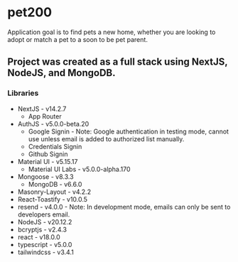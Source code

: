 # pet200

Application goal is to find pets a new home, whether you are looking to adopt or match a pet to a soon to be pet parent.

## Project was created as a full stack using NextJS, NodeJS, and MongoDB.

### Libraries
- NextJS - v14.2.7
    - App Router
- AuthJS - v5.0.0-beta.20
    - Google Signin - Note: Google authentication in testing mode, cannot use unless email is added to authorized list manually.
    - Credentials Signin
    - Github Signin
- Material UI - v5.15.17
    - Material UI Labs - v5.0.0-alpha.170
- Mongoose - v8.3.3
    - MongoDB - v6.6.0
- Masonry-Layout - v4.2.2
- React-Toastify - v10.0.5
- resend - v4.0.0 - Note: In development mode, emails can only be sent to developers email.
- NodeJS - v20.12.2
- bcryptjs - v2.4.3
- react - v18.0.0
- typescript - v5.0.0
- tailwindcss - v3.4.1
